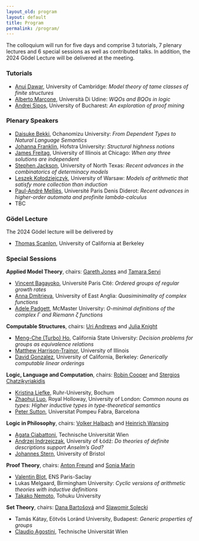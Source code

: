 ```yaml
---
layout_old: program
layout: default
title: Program
permalink: /program/
---
```


The colloquium will run for five days and comprise 3 tutorials, 7 plenary lectures and 6 special sessions as well as contributed talks. In addition, the 2024 Gödel Lecture will be delivered at the meeting.

### Tutorials

 - [Anuj Dawar](https://www.cst.cam.ac.uk/people/ad260), University of Cambridge: _Model theory of tame classes of finite structures_
 - [Alberto Marcone](https://users.dimi.uniud.it/~alberto.marcone/), Università Di Udine: _WQOs and BQOs in logic_
 - [Andrei Sipoș](https://cs.unibuc.ro/~asipos/), University of Bucharest: _An exploration of proof mining_

### Plenary Speakers

 - [Daisuke Bekki](https://daisukebekki.github.io/), Ochanomizu University: _From Dependent Types to Natural Language Semantics_
 - [Johanna Franklin](http://johannafranklin.net/), Hofstra University: _Structural highness notions_
 - [James Freitag](https://homepages.math.uic.edu/~freitag/), University of Illinois at Chicago: _When any three solutions are independent_
 - [Stephen Jackson](https://www.math.unt.edu/~sjackson/), University of North Texas: _Recent advances in the combinatorics of determinacy models_
 - [Leszek Kołodziejczyk](https://www.mimuw.edu.pl/~lak/), University of Warsaw: _Models of arithmetic that satisfy more collection than induction_
 - [Paul-André Melliès](https://www.irif.fr/~mellies/), Université Paris Denis Diderot: _Recent advances in higher-order automata and profinite lambda-calculus_
 - TBC

### Gödel Lecture

The 2024 Gödel lecture will be delivered by

- [Thomas Scanlon](https://math.berkeley.edu/~scanlon/), University of California at Berkeley

### Special Sessions

**Applied Model Theory**, chairs: [Gareth Jones](https://personalpages.manchester.ac.uk/staff/Gareth.Jones-3/index.php) and [Tamara Servi](https://tamaraservi.github.io/)

- [Vincent Bagayoko](https://vincentbagayoko.neocities.org), Université Paris Cité: _Ordered groups of regular growth rates_
- [Anna Dmitrieva](https://research-portal.uea.ac.uk/en/persons/anna-dmitrieva), University of East Anglia: _Quasiminimality of complex functions_
- [Adele Padgett](https://sites.google.com/view/adele-padgett/home), McMaster University: _O-minimal definitions of the complex Γ and Riemann ζ functions_
    

**Computable Structures**, chairs: [Uri Andrews](https://uriandrews.netlify.app/) and [Julia Knight](https://math.nd.edu/people/faculty/julia-knight/)

- [Meng-Che (Turbo) Ho](https://sites.google.com/view/turboho/homepage), California State University: _Decision problems for groups as equivalence relations_
- [Matthew Harrison-Trainor](http://homepages.math.uic.edu/~mht/), University of Illinois
- [David Gonzalez](https://www.davidgonzalezlogic.com), University of California, Berkeley: _Generically computable linear orderings_


**Logic, Language and Computation**, chairs: [Robin Cooper](https://sites.google.com/view/robincooper) and [Stergios Chatzikyriakidis](https://www.stergioschatzikyriakidis.com/)

- [Kristina Liefke](https://www.ruhr-uni-bochum.de/phil-inf/), Ruhr-University, Bochum
- [Zhaohui Luo](https://www.cs.rhul.ac.uk/home/zhaohui/), Royal Holloway, University of London: _Common nouns as types: Higher inductive types in type-theoretical semantics_
- [Peter Sutton](https://peter-sutton.github.io/), Universitat Pompeu Fabra, Barcelona


**Logic in Philosophy**, chairs: [Volker Halbach](https://users.ox.ac.uk/~sfop0114/) and [Heinrich Wansing](https://www.pe.ruhr-uni-bochum.de/philosophie/i/logic/index.html.en)

- [Agata Ciabattoni](https://www.logic.at/staff/agata/), Technische Universität Wien
- [Andrzej Indrzejczak](https://www.filozofia.uni.lodz.pl/en/translate-to-english-andrzej-indrzejczak), University of Łódź: _Do theories of definite descriptions support Anselm’s God?_
- [Johannes Stern](https://johannesstern.github.io), University of Bristol


**Proof Theory**, chairs: [Anton Freund](https://www.mathematik.uni-wuerzburg.de/mathematicallogic/team/freund-anton/) and [Sonia Marin](https://filipendule.github.io/)

- [Valentin Blot](https://valentinblot.org/pro/), ENS Paris-Saclay
- Lukas Melgaard, Birmingham University: _Cyclic versions of arithmetic theories with inductive definitions_
- [Takako Nemoto](https://researchmap.jp/nemototakako?lang=en), Tohuku University


**Set Theory**, chairs: [Dana Bartošová](https://people.clas.ufl.edu/dbartosova/) and [Slawomir Solecki](https://math.cornell.edu/slawomir-solecki)

- Tamás Kátay, Eötvös Loránd University, Budapest: _Generic properties of groups_
- [Claudio Agostini](https://sites.google.com/view/claudioagostiniswebsite), Technische Universität Wien
